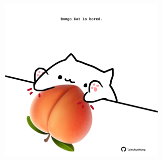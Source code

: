<!-- built at 10/03/2021, 17:22:40 UTC -->
<p align="center">
  <img width="500" height="500" src="./ReadmeImage.svg">
</p>
